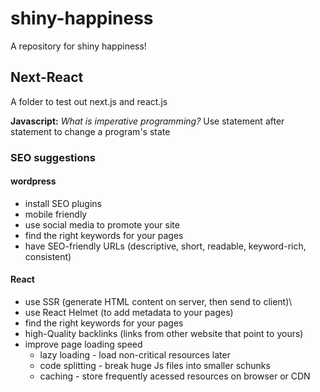 # shiny-happiness
A repository for shiny happiness!

## Next-React
A folder to test out next.js and react.js

**Javascript:**
_What is imperative programming?_ Use statement after statement to change a program's state



### SEO suggestions
#### wordpress
- install SEO plugins
- mobile friendly
- use social media to promote your site
- find the right keywords for your pages
- have SEO-friendly URLs (descriptive, short, readable, keyword-rich, consistent)

#### React
- use SSR (generate HTML content on server, then send to client)\
- use React Helmet (to add metadata to your pages)
- find the right keywords for your pages
- high-Quality backlinks (links from other website that point to yours)
- improve page loading speed 
    - lazy loading - load non-critical resources later 
    - code splitting - break huge Js files into smaller schunks
    - caching - store frequently acessed resources on browser or CDN